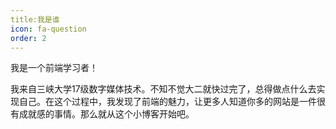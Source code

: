 ```yaml
---
title:我是谁
icon: fa-question
order: 2
---
```


<script type="text/javascript" src="assets/js/gem-download-count.js" defer></script>

我是一个前端学习者！

我来自三峡大学17级数字媒体技术。不知不觉大二就快过完了，总得做点什么去实现自己。在这个过程中，我发现了前端的魅力，让更多人知道你多的网站是一件很有成就感的事情。那么就从这个小博客开始吧。